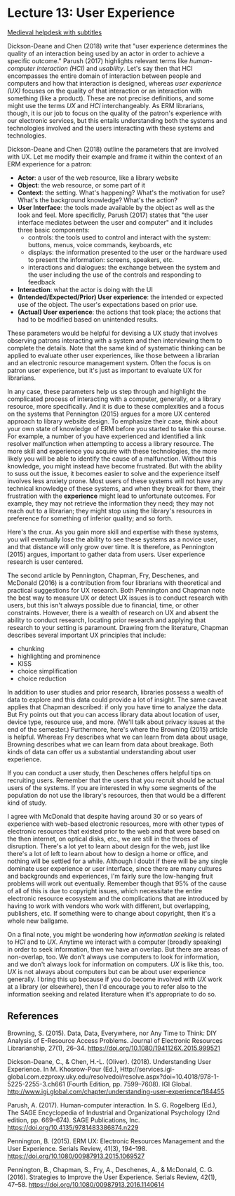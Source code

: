 # Lecture 13: User Experience

[Medieval helpdesk with subtitles][medieval]

[medieval]:https://www.youtube.com/watch?v=pQHX-SjgQvQ

Dickson-Deane and Chen (2018) write that "user experience determines the
quality of an interaction being used by an actor in order to achieve a specific
outcome." Parush (2017) highlights relevant terms like *human-computer
interaction (HCI)* and *usability*. Let's say then that HCI encompasses the
entire domain of interaction between people and computers and how that
interaction is designed, whereas *user experience (UX)* focuses on the quality
of that interaction or an interaction with something (like a product). These
are not precise definitions, and some might use the terms *UX* and *HCI*
interchangeably. As ERM librarians, though, it is our job to focus on the
quality of the patron's experience with our electronic services, but this
entails understanding both the systems and technologies involved and the users
interacting with these systems and technologies.

Dickson-Deane and Chen (2018) outline the parameters that are involved with UX.
Let me modify their example and frame it within the context of an ERM
experience for a patron:

  - **Actor**: a user of the web resource, like a library website
  - **Object**: the web resource, or some part of it
  - **Context**: the setting. What's happening? What's the motivation for use?
    What's the background knowledge? What's the action?
  - **User Interface**: the tools made available by the object as well as the
    look and feel. More specificlly, Parush (2017) states that "the user
    interface mediates between the user and computer" and it includes three
    basic components:
    - controls: the tools used to control and interact with the system:
      buttons, menus, voice commands, keyboards, etc
    - displays: the information presented to the user or the hardware used to
      present the information: screens, speakers, etc.
    - interactions and dialogues: the exchange between the system and the user
      including the use of the controls and responding to feedback
  - **Interaction**: what the actor is doing with the UI
  - **(Intended/Expected/Prior) User experience**: the intended or expected use
    of the object. The user's expectations based on prior use.
  - **(Actual) User experience**: the actions that took place; the actions that
    had to be modified based on unintended results.

These parameters would be helpful for devising a UX study that involves
observing patrons interacting with a system and then interviewing them to
complete the details. Note that the same kind of systematic thinking can be
applied to evaluate other user experiences, like those between a librarian and
an electronic resource management system. Often the focus is on patron user
experience, but it's just as important to evaluate UX for librarians.

In any case, these parameters help us step through and highlight the
complicated process of interacting with a computer, generally, or a library
resource, more specifically. And it is due to these complexities and a focus on
the systems that Pennington (2015) argues for a more UX centered approach to
library website design. To emphasize their case, think about your own state of
knowledge of ERM before you started to take this course. For example, a number
of you have experienced and identified a link resolver malfunction when
attempting to access a library resource. The more skill and experience you
acquire with these technologies, the more likely you will be able to identify
the cause of a malfunction. Without this knowledge, you might instead have
become frustrated. But with the ability to suss out the issue, it becomes
easier to solve and the experience itself involves less anxiety prone. Most
users of these systems will not have any technical knowledge of these systems,
and when they break for them, their frustration with the **experience** might
lead to unfortunate outcomes. For example, they may not retrieve the
information they need; they may not reach out to a librarian; they might stop
using the library's resources in preference for something of inferior quality;
and so forth.

Here's the crux. As you gain more skill and expertise with these systems, you
will eventually lose the ability to see these systems as a novice user, and
that distance will only grow over time. It is therefore, as Pennington (2015)
argues, important to gather data from users. User experience research is user
centered.

The second article by Pennington, Chapman, Fry, Deschenes, and McDonald (2016)
is a contribution from four librarians with theoretical and practical
suggestions for UX research. Both Pennington and Chapman note the best way to
measure UX or detect UX issues is to conduct research with users, but this
isn't always possible due to financial, time, or other constraints. However,
there is a wealth of research on UX and absent the ability to conduct research,
locating prior research and applying that research to your setting is
paramount. Drawing from the literature, Chapman describes several important UX
principles that include:

 - chunking
 - highlighting and prominence
 - KISS
 - choice simplification
 - choice reduction

In addition to user studies and prior research, libraries possess a wealth of
data to explore and this data could provide a lot of insight. The same caveat
applies that Chapman described: if only you have time to analyze the data. But
Fry points out that you can access library data about location of user, device
type, resource use, and more. (We'll talk about privacy issues at the end of
the semester.) Furthermore, here's where the Browning (2015) article is
helpful. Whereas Fry describes what we can learn from data about usage,
Browning describes what we can learn from data about breakage. Both kinds of
data can offer us a substantial understanding about user experience.

If you can conduct a user study, then Deschenes offers helpful tips on
recruiting users. Remember that the users that you recruit should be actual
users of the systems. If you are interested in why some segments of the
population do not use the library's resources, then that would be a different
kind of study.

I agree with McDonald that despite having around 30 or so years of experience
with web-based electronic resources, more with other types of electronic
resources that existed prior to the web and that were based on the then
internet, on optical disks, etc., we are still in the throes of disruption.
There's a lot yet to learn about design for the web, just like there's a lot of
left to learn about how to design a home or office, and nothing will be settled
for a while. Although I doubt if there will be any single dominate user
experience or user interface, since there are many cultures and backgrounds and
experiences, I'm fairly sure the low-hanging fruit problems will work out
eventually. Remember though that 95% of the cause of all of this is due to
copyright issues, which necessitate the entire electronic resource ecosystem
and the complications that are introduced by having to work with vendors who
work with different, but overlapping, publishers, etc. If something were to
change about copyright, then it's a whole new ballgame.

On a final note, you might be wondering how *information seeking* is related to
*HCI* and to *UX*. Anytime we interact with a computer (broadly speaking) in
order to seek information, then we have an overlap. But there are areas of
non-overlap, too. We don't always use computers to look for information, and we
don't always look for information on computers. *UX* is like this, too. *UX* is
not always about computers but can be about user experience generally. I bring
this up because if you do become involved with *UX* work at a library (or
elsewhere), then I'd encourage you to refer also to the information seeking and
related literature when it's appropriate to do so.

## References

Browning, S. (2015). Data, Data, Everywhere, nor Any Time to Think: DIY
Analysis of E-Resource Access Problems. Journal of Electronic Resources
Librarianship, 27(1), 26–34. https://doi.org/10.1080/1941126X.2015.999521

Dickson-Deane, C., & Chen, H.-L. (Oliver). (2018). Understanding User
Experience. In M. Khosrow-Pour (Ed.),
Http://services.igi-global.com.ezproxy.uky.edu/resolvedoi/resolve.aspx?doi=10.4018/978-1-5225-2255-3.ch661
(Fourth Edition, pp. 7599–7608). IGI Global.
http://www.igi.global.com/chapter/understanding-user-experience/184455

Parush, A. (2017). Human-computer interaction. In S. G. Rogelberg (Ed.), The
SAGE Encyclopedia of Industrial and Organizational Psychology (2nd edition, pp.
669–674). SAGE Publications, Inc. https://doi.org/10.4135/9781483386874.n229

Pennington, B. (2015). ERM UX: Electronic Resources Management and the User
Experience. Serials Review, 41(3), 194–198.
https://doi.org/10.1080/00987913.2015.1069527

Pennington, B., Chapman, S., Fry, A., Deschenes, A., & McDonald, C. G. (2016).
Strategies to Improve the User Experience. Serials Review, 42(1), 47–58.
https://doi.org/10.1080/00987913.2016.1140614
